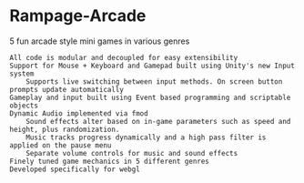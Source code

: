 # Rampage-Arcade

5 fun arcade style mini games in various genres

	All code is modular and decoupled for easy extensibility
	Support for Mouse + Keyboard and Gamepad built using Unity's new Input system
		Supports live switching between input methods. On screen button prompts update automatically
	Gameplay and input built using Event based programming and scriptable objects
	Dynamic Audio implemented via fmod
		Sound effects alter based on in-game parameters such as speed and height, plus randomization.
		Music tracks progress dynamically and a high pass filter is applied on the pause menu
		Separate volume controls for music and sound effects
	Finely tuned game mechanics in 5 different genres
	Developed specifically for webgl
